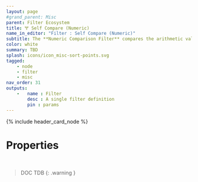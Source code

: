 ```yaml
---
layout: page
#grand_parent: Misc
parent: Filter Ecosystem
title: 🝖 Self Compare (Numeric)
name_in_editor: "Filter : Self Compare (Numeric)"
subtitle: The **Numeric Comparison Filter** compares the arithmetic value of two attributes
color: white
summary: TBD 
splash: icons/icon_misc-sort-points.svg
tagged: 
    - node
    - filter
    - misc
nav_order: 31
outputs:
    -   name : Filter
        desc : A single filter definition
        pin : params
---
```


{% include header_card_node %}

# Properties
<br>

> DOC TDB
{: .warning }